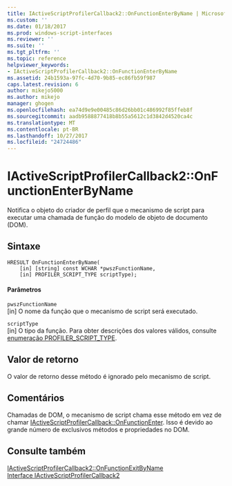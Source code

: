 ```yaml
---
title: IActiveScriptProfilerCallback2::OnFunctionEnterByName | Microsoft Docs
ms.custom: ''
ms.date: 01/18/2017
ms.prod: windows-script-interfaces
ms.reviewer: ''
ms.suite: ''
ms.tgt_pltfrm: ''
ms.topic: reference
helpviewer_keywords:
- IActiveScriptProfilerCallback2::OnFunctionEnterByName
ms.assetid: 24b1593a-97fc-4d70-9b85-ec86fb59f987
caps.latest.revision: 6
author: mikejo5000
ms.author: mikejo
manager: ghogen
ms.openlocfilehash: ea74d9e9e00485c86d26bb01c486992f85ffeb8f
ms.sourcegitcommit: aadb9588877418b8b55a5612c1d3842d4520ca4c
ms.translationtype: MT
ms.contentlocale: pt-BR
ms.lasthandoff: 10/27/2017
ms.locfileid: "24724486"
---
```

# <a name="iactivescriptprofilercallback2onfunctionenterbyname"></a>IActiveScriptProfilerCallback2::OnFunctionEnterByName
Notifica o objeto do criador de perfil que o mecanismo de script para executar uma chamada de função do modelo de objeto de documento (DOM).  
  
## <a name="syntax"></a>Sintaxe  
  
```  
HRESULT OnFunctionEnterByName(  
    [in] [string] const WCHAR *pwszFunctionName,  
    [in] PROFILER_SCRIPT_TYPE scriptType);  
```  
  
#### <a name="parameters"></a>Parâmetros  
 `pwszFunctionName`  
 [in] O nome da função que o mecanismo de script será executado.  
  
 `scriptType`  
 [in] O tipo da função. Para obter descrições dos valores válidos, consulte [enumeração PROFILER_SCRIPT_TYPE](../../winscript/reference/profiler-script-type-enumeration.md).  
  
## <a name="return-value"></a>Valor de retorno  
 O valor de retorno desse método é ignorado pelo mecanismo de script.  
  
## <a name="remarks"></a>Comentários  
 Chamadas de DOM, o mecanismo de script chama esse método em vez de chamar [IActiveScriptProfilerCallback::OnFunctionEnter](../../winscript/reference/iactivescriptprofilercallback-onfunctionenter.md). Isso é devido ao grande número de exclusivos métodos e propriedades no DOM.  
  
## <a name="see-also"></a>Consulte também  
 [IActiveScriptProfilerCallback2::OnFunctionExitByName](../../winscript/reference/iactivescriptprofilercallback2-onfunctionexitbyname.md)   
 [Interface IActiveScriptProfilerCallback2](../../winscript/reference/iactivescriptprofilercallback2-interface.md)